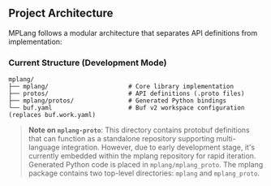 ## Project Architecture

MPLang follows a modular architecture that separates API definitions from implementation:

### Current Structure (Development Mode)

```
mplang/
├── mplang/                      # Core library implementation
├── protos/                      # API definitions (.proto files)
├── mplang/protos/               # Generated Python bindings
└── buf.yaml                     # Buf v2 workspace configuration (replaces buf.work.yaml)
```

> **Note on `mplang-proto`**: This directory contains protobuf definitions that can function as a standalone repository supporting multi-language integration. However, due to early development stage, it's currently embedded within the mplang repository for rapid iteration. Generated Python code is placed in `mplang/mplang_proto`. The mplang package contains two top-level directories: `mplang` and `mplang_proto`.
